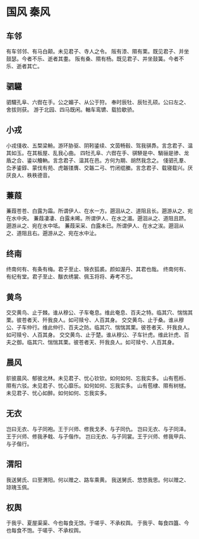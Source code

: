 # 国风 秦风


## 车邻

有车邻邻、有马白颠。未见君子、寺人之令。
阪有漆、隰有栗。既见君子、并坐鼓瑟。今者不乐、逝者其耋。
阪有桑、隰有杨。既见君子、并坐鼓簧。今者不乐、逝者其亡。


## 驷驖

驷驖孔阜、六辔在手。公之媚子、从公于狩。
奉时辰牡、辰牡孔硕。公曰左之、舍拔则获。
游于北园、四马既闲。輶车鸾镳、载猃歇骄。


## 小戎

小戎俴收、五楘梁輈。游环胁驱、阴靷鋈续、文茵畅毂、驾我骐馵。言念君子、温其如玉。在其板屋、乱我心曲。
四牡孔阜、六辔在手、骐駵是中、騧骊是骖、龙盾之合、鋈以觼軜。言念君子、温其在邑。方何为期、胡然我念之。
俴驷孔羣、厹矛鋈錞、蒙伐有苑、虎韔镂膺、交韔二弓、竹闭绲縢。言念君子、载寝载兴。厌厌良人、秩秩德音。


## 蒹葭

蒹葭苍苍、白露为霜。所谓伊人、在水一方。遡洄从之、道阻且长。遡游从之、宛在水中央。
蒹葭凄凄、白露未晞。所谓伊人、在水之湄。遡洄从之、道阻且跻。遡游从之、宛在水中坻。
蒹葭采采、白露未已。所谓伊人、在水之涘。遡洄从之、道阻且右。遡游从之、宛在水中沚。


## 终南

终南何有、有条有梅。君子至止、锦衣狐裘。颜如渥丹、其君也哉。
终南何有、有纪有堂。君子至止、黻衣绣裳、佩玉将将、寿考不忘。


## 黄鸟

交交黄鸟、止于棘。谁从穆公、子车奄息。维此奄息、百夫之特。临其穴、惴惴其栗。彼苍者天、歼我良人。如可赎兮、人百其身。
交交黄鸟、止于桑。谁从穆公、子车仲行。维此仲行、百夫之防。临其穴、惴惴其栗。彼苍者天、歼我良人。如可赎兮、人百其身。
交交黄鸟、止于楚。谁从穆公、子车针虎。维此针虎、百夫之御。临其穴、惴惴其栗。彼苍者天、歼我良人。如可赎兮、人百其身。


## 晨风

鴥彼晨风、郁彼北林。未见君子、忧心钦钦。如何如何、忘我实多。
山有苞栎、隰有六驳。未见君子、忧心靡乐。如何如何、忘我实多。
山有苞棣、隰有树檖。未见君子、忧心如醉。如何如何、忘我实多。


## 无衣

岂曰无衣、与子同袍。王于兴师、修我戈矛、与子同仇。
岂曰无衣、与子同泽。王于兴师、修我矛戟、与子偕作。
岂曰无衣、与子同裳。王于兴师、修我甲兵、与子偕行。


## 渭阳

我送舅氏、曰至渭阳。何以赠之、路车乘黄。
我送舅氏、悠悠我思。何以赠之、琼瑰玉佩。


## 权舆

于我乎、夏屋渠渠、今也每食无馀。于嗟乎、不承权舆。
于我乎、每食四簋、今也每食不饱。于嗟乎、不承权舆。

